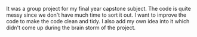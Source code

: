 It was a group project for my final year capstone subject. The code is quite messy since we don't have much time to sort it out. I want to improve the code to make the code clean and tidy. I also add my own idea into it which didn't come up during the brain storm of the project.
